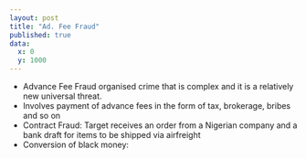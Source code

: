 ```yaml
---
layout: post
title: "Ad. Fee Fraud"
published: true
data:
  x: 0
  y: 1000
---
```


+ Advance Fee Fraud organised crime that is complex and it is a relatively new universal threat.
+ Involves payment of advance fees in the form of tax, brokerage, bribes and so on
+ Contract Fraud: Target receives an order from a Nigerian company and a bank  draft  for  items  to  be  shipped  via  airfreight
+ Conversion of black money: 
